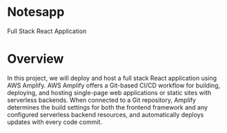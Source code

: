 # Notesapp
Full Stack React Application

# Overview
In this project, we will deploy and host a full stack React application using AWS Amplify. AWS Amplify offers a Git-based CI/CD workflow for building, deploying, and hosting single-page web applications or static sites with serverless backends. When connected to a Git repository, Amplify determines the build settings for both the frontend framework and any configured serverless backend resources, and automatically deploys updates with every code commit.


